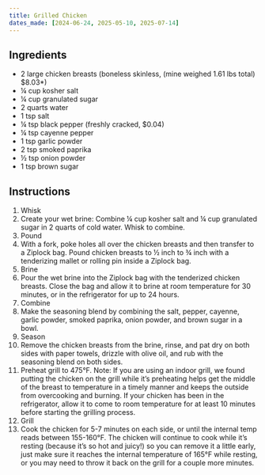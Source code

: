 ```yaml
---
title: Grilled Chicken
dates_made: [2024-06-24, 2025-05-10, 2025-07-14]
---
```


## Ingredients

- 2 large chicken breasts (boneless skinless, (mine weighed 1.61 lbs total) $8.03*)
- ¼ cup kosher salt
- ¼ cup granulated sugar
- 2 quarts water
- 1 tsp salt
- ¼ tsp black pepper (freshly cracked, $0.04)
- ¼ tsp cayenne pepper
- 1 tsp garlic powder
- 2 tsp smoked paprika
- ½ tsp onion powder
- 1 tsp brown sugar

## Instructions

1. Whisk
2. Create your wet brine: Combine ¼ cup kosher salt and ¼ cup granulated sugar in 2 quarts of cold water. Whisk to combine.
3. Pound
4. With a fork, poke holes all over the chicken breasts and then transfer to a Ziplock bag. Pound chicken breasts to ½ inch to ¾ inch with a tenderizing mallet or rolling pin inside a Ziplock bag.
5. Brine
6. Pour the wet brine into the Ziplock bag with the tenderized chicken breasts. Close the bag and allow it to brine at room temperature for 30 minutes, or in the refrigerator for up to 24 hours.
7. Combine
8. Make the seasoning blend by combining the salt, pepper, cayenne, garlic powder, smoked paprika, onion powder, and brown sugar in a bowl.
9. Season
10. Remove the chicken breasts from the brine, rinse, and pat dry on both sides with paper towels, drizzle with olive oil, and rub with the seasoning blend on both sides.
11. Preheat grill to 475°F. Note: If you are using an indoor grill, we found putting the chicken on the grill while it’s preheating helps get the middle of the breast to temperature in a timely manner and keeps the outside from overcooking and burning. If your chicken has been in the refrigerator, allow it to come to room temperature for at least 10 minutes before starting the grilling process.
12. Grill
13. Cook the chicken for 5-7 minutes on each side, or until the internal temp reads between 155-160°F. The chicken will continue to cook while it’s resting (because it’s so hot and juicy!) so you can remove it a little early, just make sure it reaches the internal temperature of 165°F while resting, or you may need to throw it back on the grill for a couple more minutes.
